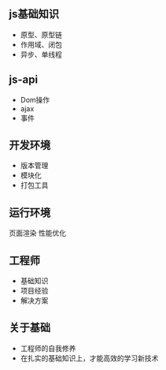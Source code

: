 
## js基础知识

- 原型、原型链
- 作用域、闭包
- 异步、单线程


## js-api

- Dom操作
- ajax
- 事件


## 开发环境

- 版本管理
- 模块化
- 打包工具


## 运行环境

页面渲染
性能优化


## 工程师

- 基础知识
- 项目经验
- 解决方案


## 关于基础

- 工程师的自我修养
- 在扎实的基础知识上，才能高效的学习新技术

